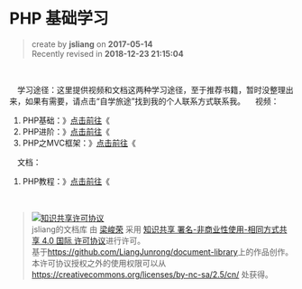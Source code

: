 # PHP 基础学习

> create by **jsliang** on **2017-05-14**  
> Recently revised in **2018-12-23 21:15:04**

<br>

&emsp;学习途径：这里提供视频和文档这两种学习途径，至于推荐书籍，暂时没整理出来，如果有需要，请点击“自学旅途”找到我的个人联系方式联系我。
&emsp;视频：
1. PHP基础：》[点击前往](http://www.imooc.com/learn/54)《
2. PHP进阶：》[点击前往](http://www.imooc.com/learn/26)《
3. PHP之MVC框架：》[点击前往](http://www.imooc.com/learn/69)《

&emsp;文档：
1. PHP教程：》[点击前往](http://www.runoob.com/php/php-tutorial.html)《

<br>

> <a rel="license" href="http://creativecommons.org/licenses/by-nc-sa/4.0/"><img alt="知识共享许可协议" style="border-width:0" src="https://i.creativecommons.org/l/by-nc-sa/4.0/88x31.png" /></a><br /><span xmlns:dct="http://purl.org/dc/terms/" property="dct:title">jsliang的文档库</span> 由 <a xmlns:cc="http://creativecommons.org/ns#" href="https://github.com/LiangJunrong/document-library" property="cc:attributionName" rel="cc:attributionURL">梁峻荣</a> 采用 <a rel="license" href="http://creativecommons.org/licenses/by-nc-sa/4.0/">知识共享 署名-非商业性使用-相同方式共享 4.0 国际 许可协议</a>进行许可。<br />基于<a xmlns:dct="http://purl.org/dc/terms/" href="https://github.com/LiangJunrong/document-library" rel="dct:source">https://github.com/LiangJunrong/document-library</a>上的作品创作。<br />本许可协议授权之外的使用权限可以从 <a xmlns:cc="http://creativecommons.org/ns#" href="https://creativecommons.org/licenses/by-nc-sa/2.5/cn/" rel="cc:morePermissions">https://creativecommons.org/licenses/by-nc-sa/2.5/cn/</a> 处获得。